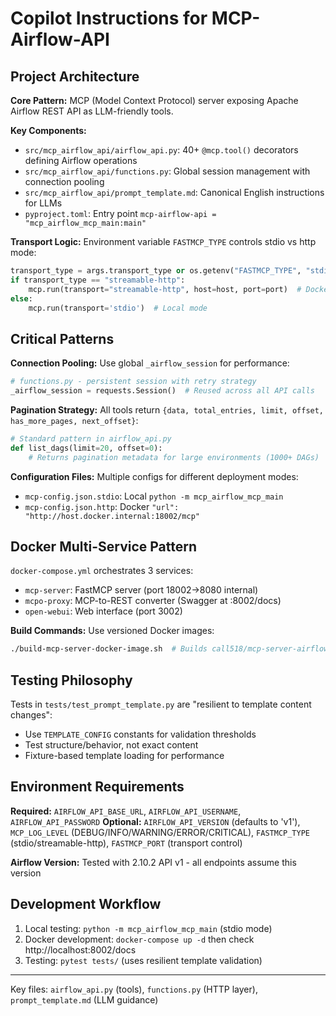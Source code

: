 # Copilot Instructions for MCP-Airflow-API

## Project Architecture
**Core Pattern:** MCP (Model Context Protocol) server exposing Apache Airflow REST API as LLM-friendly tools.

**Key Components:**
- `src/mcp_airflow_api/airflow_api.py`: 40+ `@mcp.tool()` decorators defining Airflow operations
- `src/mcp_airflow_api/functions.py`: Global session management with connection pooling
- `src/mcp_airflow_api/prompt_template.md`: Canonical English instructions for LLMs
- `pyproject.toml`: Entry point `mcp-airflow-api = "mcp_airflow_mcp_main:main"`

**Transport Logic:** Environment variable `FASTMCP_TYPE` controls stdio vs http mode:
```python
transport_type = args.transport_type or os.getenv("FASTMCP_TYPE", "stdio")
if transport_type == "streamable-http":
    mcp.run(transport="streamable-http", host=host, port=port)  # Docker mode
else:
    mcp.run(transport='stdio')  # Local mode
```

## Critical Patterns
**Connection Pooling:** Use global `_airflow_session` for performance:
```python
# functions.py - persistent session with retry strategy
_airflow_session = requests.Session()  # Reused across all API calls
```

**Pagination Strategy:** All tools return `{data, total_entries, limit, offset, has_more_pages, next_offset}`:
```python
# Standard pattern in airflow_api.py
def list_dags(limit=20, offset=0): 
    # Returns pagination metadata for large environments (1000+ DAGs)
```

**Configuration Files:** Multiple configs for different deployment modes:
- `mcp-config.json.stdio`: Local `python -m mcp_airflow_mcp_main`
- `mcp-config.json.http`: Docker `"url": "http://host.docker.internal:18002/mcp"`

## Docker Multi-Service Pattern
`docker-compose.yml` orchestrates 3 services:
- `mcp-server`: FastMCP server (port 18002→8080 internal)
- `mcpo-proxy`: MCP-to-REST converter (Swagger at :8002/docs)
- `open-webui`: Web interface (port 3002)

**Build Commands:** Use versioned Docker images:
```bash
./build-mcp-server-docker-image.sh  # Builds call518/mcp-server-airflow-api:1.0.0
```

## Testing Philosophy
Tests in `tests/test_prompt_template.py` are "resilient to template content changes":
- Use `TEMPLATE_CONFIG` constants for validation thresholds
- Test structure/behavior, not exact content
- Fixture-based template loading for performance

## Environment Requirements
**Required:** `AIRFLOW_API_BASE_URL`, `AIRFLOW_API_USERNAME`, `AIRFLOW_API_PASSWORD`
**Optional:** `AIRFLOW_API_VERSION` (defaults to 'v1'), `MCP_LOG_LEVEL` (DEBUG/INFO/WARNING/ERROR/CRITICAL), `FASTMCP_TYPE` (stdio/streamable-http), `FASTMCP_PORT` (transport control)

**Airflow Version:** Tested with 2.10.2 API v1 - all endpoints assume this version

## Development Workflow
1. Local testing: `python -m mcp_airflow_mcp_main` (stdio mode)
2. Docker development: `docker-compose up -d` then check http://localhost:8002/docs
3. Testing: `pytest tests/` (uses resilient template validation)

---
Key files: `airflow_api.py` (tools), `functions.py` (HTTP layer), `prompt_template.md` (LLM guidance)
